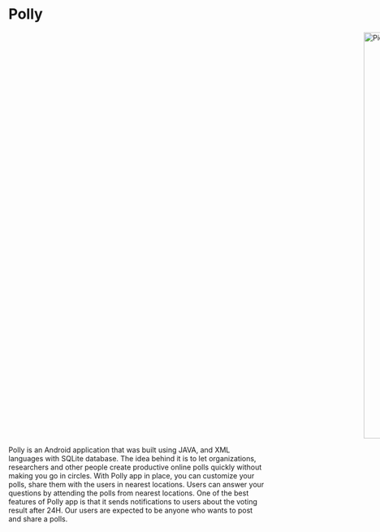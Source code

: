 # Polly
<img width="800" alt="Picturjje1" src="https://github.com/Afn4nz/Polly-App/blob/main/app/src/main/res/drawable/modhi.png" style="margin-left: 700px;">

Polly is an Android application that was built using JAVA, and XML languages with SQLite database. 
The idea behind it is to let organizations, researchers and other people create productive online polls quickly without making you go in circles.
With Polly app in place, you can customize your polls, share them with the users in nearest locations. Users can answer your questions by attending the polls 
from nearest locations. One of the best features of Polly app is that it sends notifications to users about the voting result after 24H. Our users are expected to
be anyone who wants to post and share a polls.

